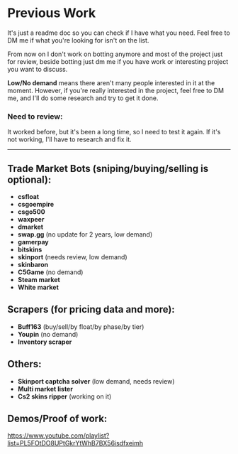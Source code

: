 # Previous Work

It's just a readme doc so you can check if I have what you need. Feel free to DM me if what you're looking for isn't on the list.

From now on I don't work on botting anymore and most of the project just for review, beside botting just dm me if you have work or interesting project you want to discuss.

**Low/No demand** means there aren't many people interested in it at the moment. However, if you're really interested in the project, feel free to DM me, and I'll do some research and try to get it done.

### Need to review:
It worked before, but it's been a long time, so I need to test it again. If it's not working, I'll have to research and fix it.

---

## Trade Market Bots (sniping/buying/selling is optional):
- **csfloat**
- **csgoempire**
- **csgo500**
- **waxpeer**
- **dmarket**
- **swap.gg** (no update for 2 years, low demand)
- **gamerpay**
- **bitskins**
- **skinport** (needs review, low demand)
- **skinbaron**
- **C5Game** (no demand)
- **Steam market**
- **White market**

## Scrapers (for pricing data and more):
- **Buff163** (buy/sell/by float/by phase/by tier)
- **Youpin** (no demand)
- **Inventory scraper**

## Others:
- **Skinport captcha solver** (low demand, needs review)
- **Multi market lister**
- **Cs2 skins ripper** (working on it)

## Demos/Proof of work:
https://www.youtube.com/playlist?list=PL5FOtDO8UPtGkrYtWhB7BX56isdfxeimh
